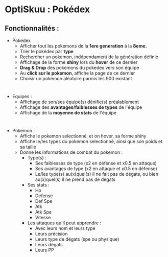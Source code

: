 # OptiSkuu : Pokédex

## Fonctionnalités :

* Pokedex 
    * Afficher tout les pokemons de la **1ere generation** à la **8eme.**
    * Trier le pokédex par **type**
    * Rechercher un pokemon, indépendament de la génération définie
    * Affichage de la forme **shiny** lors du **hover** de ce dernier
    * **Drag & Drop** des pokemons du pokedex vers son équipe
    * Au **click sur le pokemon**, affiche la page de ce dernier
    * Choisir un pokemon aléatoire parmis les 900 existant

#

* Equipes :
    * Affichage de son/ses équipe(s) dénifie(s) préalablement
    * Affichage des **avantages/faiblesses de types** de l'équipe
    * Affichage de la **moyenne de stats** de l'équipe

#

* Pokemon :
    * Affiche le pokemon selectionné, et on hover, sa forme shiny
    * Affiche le/les types du pokemon selectionné, ainsi que son poids et sa taille
    * Donne les informations de combat du pokemon :
        * Type(s) :
            * Ses faiblesses de type (x2 en défense et x0.5 en attaque)
            * Ses avantages de type (x2 en attaque et x0.5 en défense)
            * Le/les type(s) au(x)quel(s) il ne fait pas de dégats, ou bien au(x)quel(s) il ne prend pas de degats
        * Ses stats :
            * Hp
            * Defense
            * Def Spe
            * Atk
            * Atk Spe
            * Vitesse
        * Les attaques qu'il peut apprendre :
            * Avec leurs nom et leurs type
            * Leurs précision
            * Leurs type de dégats (spe ou physique)
            * Leurs dégats
            * Leurs PP

